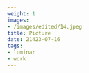 ```yaml
---
weight: 1
images:
- /images/edited/14.jpeg
title: Picture
date: 21423-07-16
tags:
- luminar
- work
---
```

